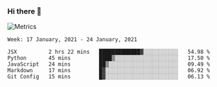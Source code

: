 ### Hi there 👋

![Metrics](https://github.com/radoapx/radoapx/blob/main/github-metrics.svg)

<!--START_SECTION:waka-->
```text
Week: 17 January, 2021 - 24 January, 2021

JSX          2 hrs 22 mins   █████████████▓░░░░░░░░░░░   54.98 % 
Python       45 mins         ████▒░░░░░░░░░░░░░░░░░░░░   17.50 % 
JavaScript   24 mins         ██▒░░░░░░░░░░░░░░░░░░░░░░   09.49 % 
Markdown     17 mins         █▓░░░░░░░░░░░░░░░░░░░░░░░   06.92 % 
Git Config   15 mins         █▓░░░░░░░░░░░░░░░░░░░░░░░   06.13 % 
```
<!--END_SECTION:waka-->

<!--
**radoapx/radoapx** is a ✨ _special_ ✨ repository because its `README.md` (this file) appears on your GitHub profile.

Here are some ideas to get you started:

- 🔭 I’m currently working on ...
- 🌱 I’m currently learning ...
- 👯 I’m looking to collaborate on ...
- 🤔 I’m looking for help with ...
- 💬 Ask me about ...
- 📫 How to reach me: ...
- 😄 Pronouns: ...
- ⚡ Fun fact: ...
-->
